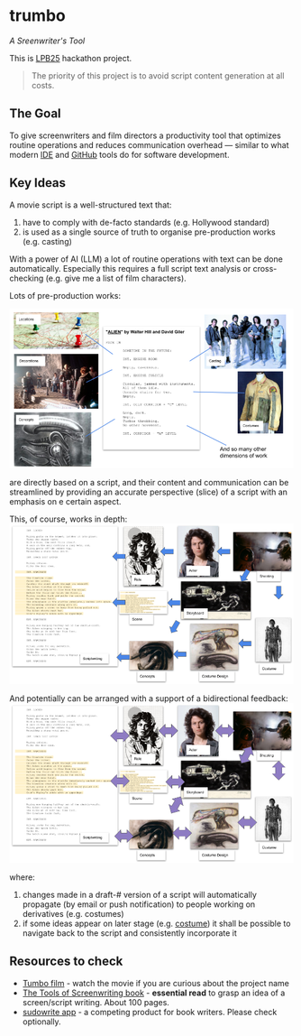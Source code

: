 # trumbo
_A Sreenwriter's Tool_

This is [LPB25](https://www.kxsb.org/lpb25) hackathon project.

> The priority of this project is to avoid script content generation at all costs. 

## The Goal

To give screenwriters and film directors a productivity tool 
that optimizes routine operations and reduces communication overhead — 
similar to what modern [IDE](https://www.jetbrains.com/idea/) and [GitHub](https://github.com/) tools do for software development.

## Key Ideas

A movie script is a well-structured text that:

1) have to comply with de-facto standards (e.g. Hollywood standard)
2) is used as a single source of truth to organise pre-production works (e.g. casting)

With a power of AI (LLM) a lot of routine operations with text can be done automatically. 
Especially this requires a full script text analysis or cross-checking (e.g. give me a list of film characters).

Lots of pre-production works:

![script-dimensions.png](assets/script-dimensions.png)

are directly based on a script, and their content and communication can be streamlined 
by providing an accurate perspective (slice) of a script with an emphasis on e certain aspect.

This, of course, works in depth:
![pre-production-dependencies.png](assets/pre-production-dependencies.png)

And potentially can be arranged with a support of a bidirectional feedback:
![script-feedback-and-iterations.png](assets/script-feedback-and-iterations.png)

where:
1) changes made in a draft-# version of a script will automatically propagate (by email or push notification) to people working on derivatives (e.g. costumes)
2) if some ideas appear on later stage (e.g. [costume](https://en.wikipedia.org/wiki/Predator_(fictional_species)#:~:text=The%20Predator%20was%20originally%20designed,weeks%2C%20ending%20in%20February%201987.)) it shall be possible to navigate back to the script and consistently incorporate it

## Resources to check

 - [Tumbo film](https://en.wikipedia.org/wiki/Trumbo_(2015_film)) - watch the movie if you are curious about the project name
 - [The Tools of Screenwriting book](https://www.amazon.co.uk/gp/product/0312119089) - **essential read** to grasp an idea of a screen/script writing. About 100 pages.
 - [sudowrite app](https://sudowrite.com/) - a competing product for book writers. Please check optionally.

